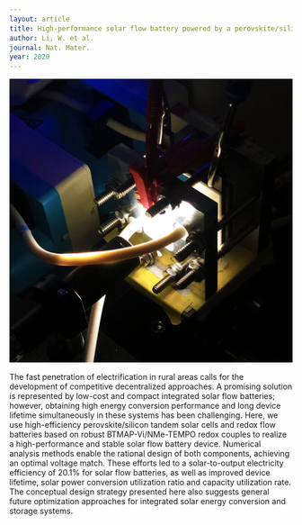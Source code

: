 ```yaml
---
layout: article
title: High-performance solar flow battery powered by a perovskite/silicon tandem solar cell
author: Li, W. et al.
journal: Nat. Mater.
year: 2020
---
```


<img class="image image--md" src="/images/cover/04.jpg"/>

The fast penetration of electrification in rural areas calls for the development of competitive decentralized approaches. A promising solution is represented by low-cost and compact integrated solar flow batteries; however, obtaining high energy conversion performance and long device lifetime simultaneously in these systems has been challenging. Here, we use high-efficiency perovskite/silicon tandem solar cells and redox flow batteries based on robust BTMAP-Vi/NMe-TEMPO redox couples to realize a high-performance and stable solar flow battery device. Numerical analysis methods enable the rational design of both components, achieving an optimal voltage match. These efforts led to a solar-to-output electricity efficiency of 20.1% for solar flow batteries, as well as improved device lifetime, solar power conversion utilization ratio and capacity utilization rate. The conceptual design strategy presented here also suggests general future optimization approaches for integrated solar energy conversion and storage systems.

